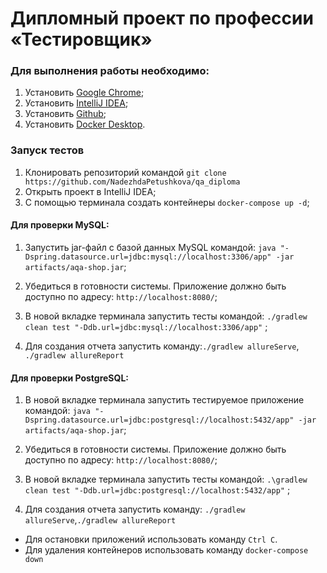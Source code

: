 # Дипломный проект по профессии «Тестировщик»

### Для выполнения работы необходимо:

1) Установить [Google Chrome](https://www.google.ru/chrome/);
2) Установить [IntelliJ IDEA](https://www.jetbrains.com/idea/download/?section=windows);
3) Установить [Github](https://desktop.github.com/);
4) Установить [Docker Desktop](https://www.docker.com/).

### Запуск тестов 
1) Клонировать репозиторий командой `git clone https://github.com/NadezhdaPetushkova/qa_diploma`
2) Открыть проект в IntelliJ IDEA;
3) С помощью терминала создать контейнеры  `docker-compose up -d`;


#### Для проверки MySQL:
1) Запустить jar-файл с базой данных MySQL командой: `java "-Dspring.datasource.url=jdbc:mysql://localhost:3306/app" -jar artifacts/aqa-shop.jar`;

2) Убедиться в готовности системы. Приложение должно быть доступно по адресу: `http://localhost:8080/`;

3) В новой вкладке терминала запустить тесты командой: `./gradlew clean test "-Ddb.url=jdbc:mysql://localhost:3306/app"` ;

4) Для создания отчета запустить команду:`./gradlew allureServe`, `./gradlew allureReport`

#### Для проверки PostgreSQL:
1) В новой вкладке терминала запустить тестируемое приложение командой: `java "-Dspring.datasource.url=jdbc:postgresql://localhost:5432/app" -jar artifacts/aqa-shop.jar`;

2) Убедиться в готовности системы. Приложение должно быть доступно по адресу: `http://localhost:8080/`;

3) В новой вкладке терминала запустить тесты командой: `.\gradlew clean test "-Ddb.url=jdbc:postgresql://localhost:5432/app"`  ;

4) Для создания отчета запустить команду: `./gradlew allureServe`,`./gradlew allureReport`

 - Для остановки приложений использовать команду `Ctrl C`.
- Для удаления контейнеров использовать команду `docker-compose down`